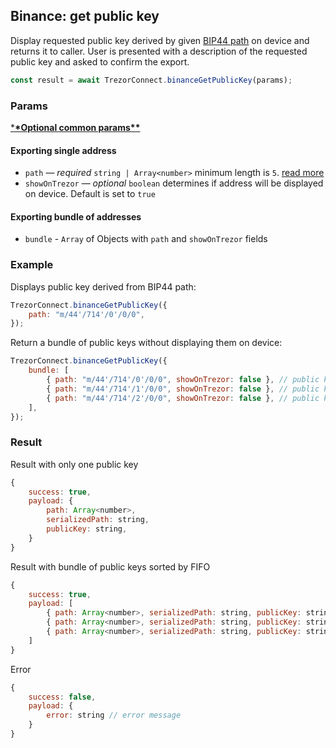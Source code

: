 ## Binance: get public key

Display requested public key derived by given [BIP44 path](path.md) on device and returns it to caller.
User is presented with a description of the requested public key and asked to confirm the export.

```javascript
const result = await TrezorConnect.binanceGetPublicKey(params);
```

### Params

[\***\*Optional common params\*\***](commonParams.md)

#### Exporting single address

-   `path` — _required_ `string | Array<number>` minimum length is `5`. [read more](path.md)
-   `showOnTrezor` — _optional_ `boolean` determines if address will be displayed on device. Default is set to `true`

#### Exporting bundle of addresses

-   `bundle` - `Array` of Objects with `path` and `showOnTrezor` fields

### Example

Displays public key derived from BIP44 path:

```javascript
TrezorConnect.binanceGetPublicKey({
    path: "m/44'/714'/0'/0/0",
});
```

Return a bundle of public keys without displaying them on device:

```javascript
TrezorConnect.binanceGetPublicKey({
    bundle: [
        { path: "m/44'/714'/0'/0/0", showOnTrezor: false }, // public key 1
        { path: "m/44'/714'/1'/0/0", showOnTrezor: false }, // public key 2
        { path: "m/44'/714'/2'/0/0", showOnTrezor: false }, // public key 3
    ],
});
```

### Result

Result with only one public key

```javascript
{
    success: true,
    payload: {
        path: Array<number>,
        serializedPath: string,
        publicKey: string,
    }
}
```

Result with bundle of public keys sorted by FIFO

```javascript
{
    success: true,
    payload: [
        { path: Array<number>, serializedPath: string, publicKey: string }, // public key 1
        { path: Array<number>, serializedPath: string, publicKey: string }, // public key 2
        { path: Array<number>, serializedPath: string, publicKey: string }  // public key 3
    ]
}
```

Error

```javascript
{
    success: false,
    payload: {
        error: string // error message
    }
}
```
